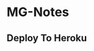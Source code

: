 # MG-Notes

## Deploy To Heroku

<a href="https://heroku.com/deploy?template=https://github.com/Devid176/pyrogram">
</a>
